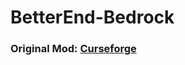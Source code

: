 # BetterEnd-Bedrock

<h3>Original Mod: <a href="https://www.curseforge.com/minecraft/mc-mods/betterend">Curseforge</a></h3>